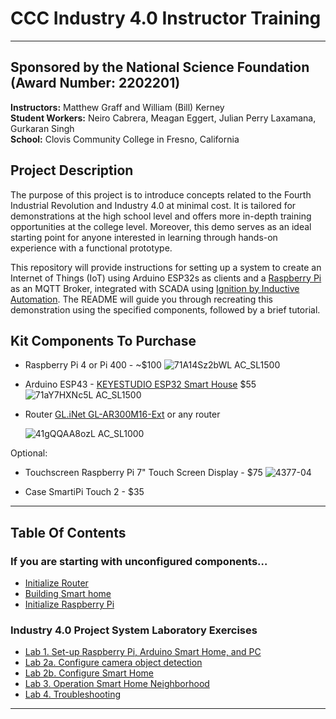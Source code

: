 # CCC Industry 4.0 Instructor Training
---
## Sponsored by the National Science Foundation (Award Number: 2202201)
**Instructors:** Matthew Graff and William (Bill) Kerney  
**Student Workers:** Neiro Cabrera, Meagan Eggert, Julian Perry Laxamana, Gurkaran Singh  
**School:** Clovis Community College in Fresno, California

## Project Description
The purpose of this project is to introduce concepts related to the Fourth Industrial Revolution and Industry 4.0 at minimal cost. It is tailored for demonstrations at the high school level and offers more in-depth training opportunities at the college level. Moreover, this demo serves as an ideal starting point for anyone interested in learning through hands-on experience with a functional prototype.  

This repository will provide instructions for setting up a system to create an Internet of Things (IoT) using Arduino ESP32s as clients and a [Raspberry Pi](https://www.raspberrypi.org/) as an MQTT Broker, integrated with SCADA using [Ignition by Inductive Automation](https://inductiveautomation.com/ignition/). The README will guide you through recreating this demonstration using the specified components, followed by a brief tutorial.

## Kit Components To Purchase
- Raspberry Pi 4 or Pi 400 - ~$100
  ![71A14Sz2bWL _AC_SL1500_](https://github.com/user-attachments/assets/4806f096-aa6b-4e5b-b601-6692c7f613c4)

- Arduino ESP43 - [KEYESTUDIO ESP32 Smart House](https://www.amazon.com/KEYESTUDIO-Starter-Electronics-Automation-Educational/dp/B0B7637837/ref=sr_1_1_sspa?crid=1ZE22AAM5ZCFI&dib=eyJ2IjoiMSJ9.vgFEthmvUci3ETDUwhHB0pqq6w0wLS5IuMmrOcWP9JvDHMYvl0MYqL60YlBKjU_4UYNupqdrSHSAl2da7GKgd4v5IkPjGUVJ3BIN1Onn4vfMhWsbYeL8-vyXbzNeev-t9YTY3Rd5aZwWKFgFS6Fs1S1Qn1ShdWlWhreDdKwgowcQZPjAKsYaSKbGHMPOeRxkPyKsnTDC5_OJAqBf-OTRjowMIN-fNthXYoNg9roYWCY.qlCVrDIs5i3HnD3cYPmIHhClCKL7uoG3-DqhTCjooEo&dib_tag=se&keywords=KEYESTUDIO+ESP32+Smart+Home&qid=1720830231&sprefix=keyestudio+esp32+smart+home%2Caps%2C162&sr=8-1-spons&sp_csd=d2lkZ2V0TmFtZT1zcF9hdGY&psc=1) $55
  ![71aY7HXNc5L _AC_SL1500_](https://github.com/user-attachments/assets/3cebbbc6-9c92-4065-af2b-c9d46f695485)

- Router [GL.iNet GL-AR300M16-Ext](https://www.amazon.com/GL-iNet-GL-AR300M16-Ext-Pre-Installed-Performance-Programmable/dp/B07794JRC5/ref=sr_1_1?crid=E6RCLYD0MYST&dib=eyJ2IjoiMSJ9.dSqXUJxV4NYM_XUkI9m2xZ_CZYyfFSBF3Qz8-p0E5QLaePcA7euAphGYXUyVel1NxfMDJwEsjoKBKu9J8V7dObSacWI9uQCPaQtszObA_v7V7qCwT5lnC_aY1z8PmEfTAzjI1xy3kK0aZ87tkQHvXplGHVZXqOyKKA4WxzskDMUThFYTTIB5UnPLDBfxi4Pt.0URhTJVv6eVaFmatyx1OKhylgLsxRRjAYgNUAt8PQBw&dib_tag=se&keywords=GL-AR300M16&qid=1720832426&s=electronics&sprefix=%2Celectronics%2C390&sr=1-1) or any router

  ![41gQQAA8ozL _AC_SL1000_](https://github.com/user-attachments/assets/8f36c3b7-f8ef-4a87-8133-f80b9922bc74)

  
Optional:
- Touchscreen Raspberry Pi 7" Touch Screen Display - $75
  ![4377-04](https://github.com/user-attachments/assets/3f5fcbb1-25a9-42d6-ae0f-e2ca17844d25)

- Case SmartiPi Touch 2 - $35
---
## Table Of Contents

### If you are starting with unconfigured components…
- [Initialize Router](https://github.com/CCC-Industry4/StarterGuide/blob/main/01_initializing_router.md)  
- [Building Smart home](https://github.com/CCC-Industry4/StarterGuide/blob/main/02_building_smart_home.md)
- [Initialize Raspberry Pi](https://github.com/CCC-Industry4/StarterGuide/blob/main/03_initialize_raspberry_pi.md)
### Industry 4.0 Project System Laboratory Exercises 
- [Lab 1. Set-up Raspberry Pi, Arduino Smart Home, and PC](https://github.com/CCC-Industry4/StarterGuide/blob/main/04_setup_raspberry_pi.md)
- [Lab 2a. Configure camera object detection](https://github.com/CCC-Industry4/StarterGuide/blob/main/05_configure_camera.md)
- [Lab 2b. Configure Smart Home](https://github.com/CCC-Industry4/StarterGuide/blob/main/06_configure_smart_home.md)
- [Lab 3. Operation Smart Home Neighborhood](https://github.com/CCC-Industry4/StarterGuide/blob/main/07_operation_smart_home_neighborhood.md)
- [Lab 4. Troubleshooting](https://github.com/CCC-Industry4/StarterGuide/blob/main/08_troubleshooting.md)

---
